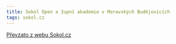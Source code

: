 ```yaml
---
title: Sokol Open a župní akademie v Moravských Budějovicích
tags: sokol.cz
---
```





[Převzato z webu Sokol.cz](http://www.sokol.cz/sokol/index.php?action=zobrazakci&id=1502642284)